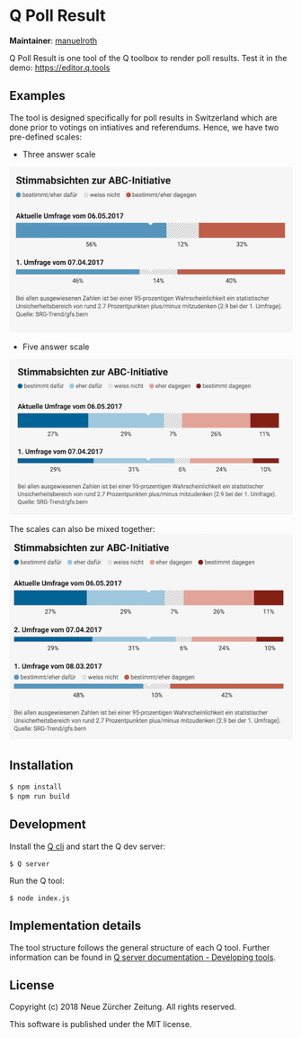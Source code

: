 # Q Poll Result

**Maintainer**: [manuelroth](https://github.com/manuelroth)

Q Poll Result is one tool of the Q toolbox to render poll results.
Test it in the demo: https://editor.q.tools

## Examples

The tool is designed specifically for poll results in Switzerland which are done prior to votings on intiatives and referendums. Hence, we have two pre-defined scales:

* Three answer scale

![Poll result with three answer scale](./readme-images/three-answer-poll.png)

* Five answer scale

![Poll result with five answer scale](./readme-images/five-answer-poll.png)

The scales can also be mixed together:
![Poll result with mixed answer scales](./readme-images/mixed-scale-poll.png)


## Installation

```bash
$ npm install
$ npm run build
```

## Development

Install the [Q cli](https://github.com/nzzdev/Q-cli) and start the Q dev server:

```
$ Q server
```

Run the Q tool:
```
$ node index.js
```

## Implementation details
The tool structure follows the general structure of each Q tool. Further information can be found in [Q server documentation - Developing tools](https://nzzdev.github.io/Q-server/developing-tools.html).

## License
Copyright (c) 2018 Neue Zürcher Zeitung. All rights reserved.

This software is published under the MIT license.
